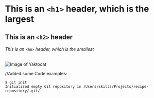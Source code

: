 # This is an `<h1>` header, which is the largest

## This is an `<h2>` header

###### This is an `<h6>` header, which is the smallest

![Image of Yaktocat](https://octodex.github.com/images/yaktocat.png)



//Added some Code examples:
  
  ```
$ git init
Initialized empty Git repository in /Users/skills/Projects/recipe-repository/.git/
```
